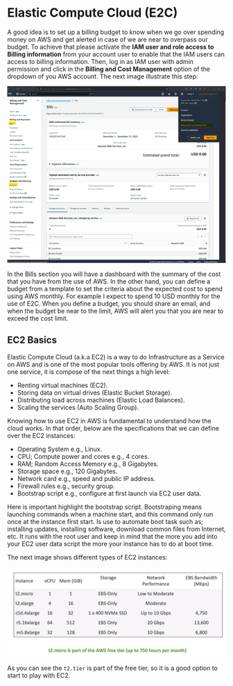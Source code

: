 Elastic Compute Cloud (E2C)
===========================

A good idea is to set up a billing budget to know when we go over spending money on AWS and get alerted in case of we are near to overpass our budget. To achieve that please activate the **IAM user and role access to Billing information** from your account user to enable that the IAM users can access to billing information. Then, log in as IAM user with admin permission and click in the **Billing and Cost Management** option of the dropdown of you AWS account. The next image illustrate this step:

![Billing and Cost Management](../assets/images/02A-ec2-budget.png)

In the Bills section you will have a dashboard with the summary of the cost that you have from the use of AWS. In the other hand, you can define a budget from a template to set the criteria about the expected cost to spend using AWS monthly. For example I expect to spend 10 USD monthly for the use of E2C. When you define a budget, you should share an email, and when the budget be near to the limit, AWS will alert you that you are near to exceed the cost limit.

EC2 Basics
----------

Elastic Compute Cloud (a.k.a EC2) is a way to do Infrastructure as a Service on AWS and is one of the most popular tools offering by AWS. It is not just one service, it is compose of the next things a high level:

- Renting virtual machines (EC2).
- Storing data on virtual drives (Elastic Bucket Storage).
- Distributing load across machines (Elastic Load Balances).
- Scaling the services (Auto Scaling Group).

Knowing how to use EC2 in AWS is fundamental to understand how the cloud works. In that order, below are the specifications that we can define over the EC2 instances:

- Operating System e.g., Linux.
- CPU; Compute power and cores e.g., 4 cores.
- RAM; Random Access Memory e.g., 8 Gigabytes.
- Storage space e.g., 120 Gigabytes.
- Network card e.g., speed and public IP address.
- Firewall rules e.g., security group.
- Bootstrap script e.g., configure at first launch via EC2 user data.

Here is important highlight the bootstrap script. Bootstraping means launching commands when a machine start, and this command only run once at the instance first start. Is use to automate boot task such as; installing updates, installing software, download common files from Internet, etc. It runs with the root user and keep in mind that the more you add into your EC2 user data script the more your instance has to do at boot time.

The next image shows different types of EC2 instances:

![EC2 Types](../assets/images/02B-ec2-instances.png)

As you can see the `t2.tier` is part of the free tier, so it is a good option to start to play with EC2.

